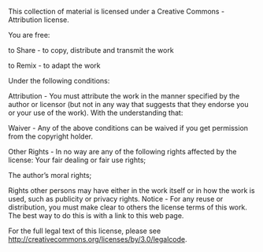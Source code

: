 

This collection of material is licensed under a Creative Commons - Attribution license.

You are free:

to Share - to copy, distribute and transmit the work

to Remix - to adapt the work

Under the following conditions:

Attribution - You must attribute the work in the manner specified by the author or licensor (but not in any way that suggests that they endorse you or your use of the work). With the understanding that:

Waiver - Any of the above conditions can be waived if you get permission from the copyright holder.

Other Rights - In no way are any of the following rights affected by the license: Your fair dealing or fair use rights;

The author’s moral rights;

Rights other persons may have either in the work itself or in how the work is used, such as publicity or privacy rights. Notice - For any reuse or distribution, you must make clear to others the license terms of this work. The best way to do this is with a link to this web page.

For the full legal text of this license, please see http://creativecommons.org/licenses/by/3.0/legalcode.
